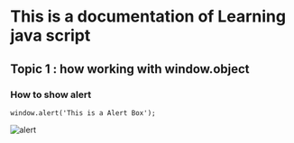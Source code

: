 # This is a documentation of Learning java script
## Topic 1 : how working with window.object
### How to show alert

```
window.alert('This is a Alert Box');
```

![alert](https://user-images.githubusercontent.com/95132318/143727763-0b98acb9-1657-4177-b475-d3341aa085da.png)
